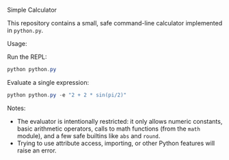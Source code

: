 Simple Calculator

This repository contains a small, safe command-line calculator implemented in `python.py`.

Usage:

Run the REPL:

```powershell
python python.py
```

Evaluate a single expression:

```powershell
python python.py -e "2 + 2 * sin(pi/2)"
```

Notes:
- The evaluator is intentionally restricted: it only allows numeric constants, basic arithmetic operators, calls to math functions (from the `math` module), and a few safe builtins like `abs` and `round`.
- Trying to use attribute access, importing, or other Python features will raise an error.
